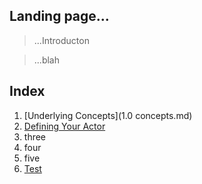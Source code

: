 

## Landing page...
> ...Introducton




> ...blah

## Index
1. [Underlying Concepts](1.0 concepts.md)
2. [Defining Your Actor](../docs/2_actors/your_actor.md)
3. three
4. four
5. five
6. [Test](/docs/test.md)









